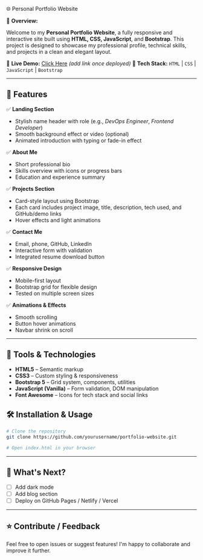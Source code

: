 
🌐 Personal Portfolio Website

🎯 **Overview:**

Welcome to my **Personal Portfolio Website**, a fully responsive and interactive site built using **HTML, CSS, JavaScript**, and **Bootstrap**. This project is designed to showcase my professional profile, technical skills, and projects in a clean and elegant layout.

🔗 **Live Demo:** [Click Here](#) *(add link once deployed)*
📁 **Tech Stack:** `HTML` | `CSS` | `JavaScript` | `Bootstrap`

---

## 🚀 Features

✅ **Landing Section**

* Stylish name header with role (e.g., *DevOps Engineer*, *Frontend Developer*)
* Smooth background effect or video (optional)
* Animated introduction with typing or fade-in effect

✅ **About Me**

* Short professional bio
* Skills overview with icons or progress bars
* Education and experience summary

✅ **Projects Section**

* Card-style layout using Bootstrap
* Each card includes project image, title, description, tech used, and GitHub/demo links
* Hover effects and light animations

✅ **Contact Me**

* Email, phone, GitHub, LinkedIn
* Interactive form with validation
* Integrated resume download button

✅ **Responsive Design**

* Mobile-first layout
* Bootstrap grid for flexible design
* Tested on multiple screen sizes

✅ **Animations & Effects**

* Smooth scrolling
* Button hover animations
* Navbar shrink on scroll

---

## 🧰 Tools & Technologies

* **HTML5** – Semantic markup
* **CSS3** – Custom styling & responsiveness
* **Bootstrap 5** – Grid system, components, utilities
* **JavaScript (Vanilla)** – Form validation, DOM manipulation
* **Font Awesome** – Icons for tech stack and social links


## 🛠️ Installation & Usage

```bash
# Clone the repository
git clone https://github.com/yourusername/portfolio-website.git

# Open index.html in your browser
```

---

## 🎯 What's Next?

* [ ] Add dark mode
* [ ] Add blog section
* [ ] Deploy on GitHub Pages / Netlify / Vercel

---


## ⭐ Contribute / Feedback

Feel free to open issues or suggest features! I'm happy to collaborate and improve it further.

